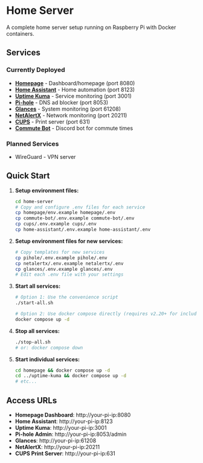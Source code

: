 
# Home Server

A complete home server setup running on Raspberry Pi with Docker containers.

## Services

### Currently Deployed
- **[Homepage](./homepage/)** - Dashboard/homepage (port 8080)
- **[Home Assistant](./home-assistant/)** - Home automation (port 8123)
- **[Uptime Kuma](./uptime-kuma/)** - Service monitoring (port 3001)
- **[Pi-hole](./pihole/)** - DNS ad blocker (port 8053)
- **[Glances](./glances/)** - System monitoring (port 61208)
- **[NetAlertX](./netalertx/)** - Network monitoring (port 20211)
- **[CUPS](./cups/)** - Print server (port 631)
- **[Commute Bot](./commute-bot/)** - Discord bot for commute times

### Planned Services
- WireGuard - VPN server

## Quick Start

1. **Setup environment files:**
   ```bash
   cd home-server
   # Copy and configure .env files for each service
   cp homepage/env.example homepage/.env
   cp commute-bot/.env.example commute-bot/.env
   cp cups/.env.example cups/.env
   cp home-assistant/.env.example home-assistant/.env
   ```

2. **Setup environment files for new services:**
   ```bash
   # Copy templates for new services
   cp pihole/.env.example pihole/.env
   cp netalertx/.env.example netalertx/.env
   cp glances/.env.example glances/.env
   # Edit each .env file with your settings
   ```

3. **Start all services:**
   ```bash
   # Option 1: Use the convenience script
   ./start-all.sh
   
   # Option 2: Use docker compose directly (requires v2.20+ for include support)
   docker compose up -d
   ```

3. **Stop all services:**
   ```bash
   ./stop-all.sh
   # or: docker compose down
   ```

4. **Start individual services:**
   ```bash
   cd homepage && docker compose up -d
   cd ../uptime-kuma && docker compose up -d
   # etc...
   ```

## Access URLs

- **Homepage Dashboard**: http://your-pi-ip:8080
- **Home Assistant**: http://your-pi-ip:8123
- **Uptime Kuma**: http://your-pi-ip:3001
- **Pi-hole Admin**: http://your-pi-ip:8053/admin
- **Glances**: http://your-pi-ip:61208
- **NetAlertX**: http://your-pi-ip:20211
- **CUPS Print Server**: http://your-pi-ip:631
